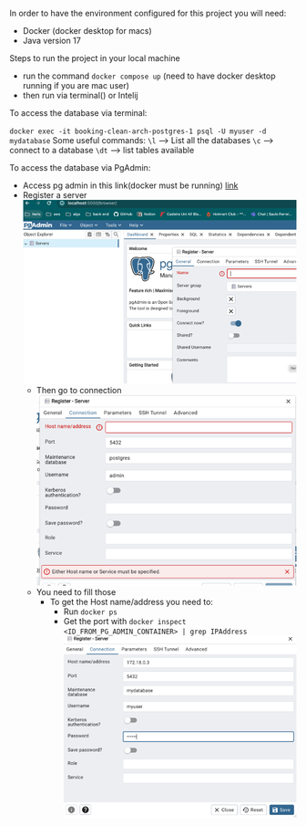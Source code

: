 In order to have the environment configured for this project you will need:

- Docker (docker desktop for macs)
- Java version 17


Steps to run the project in your local machine
- run the command `docker compose up` (need to have docker desktop running if you are mac user)
- then run via terminal() or Intelij

To access the database via terminal:

` docker exec -it booking-clean-arch-postgres-1 psql -U myuser -d mydatabase
`
Some useful commands:
`\l` --> List all the databases
`\c` --> connect to a database
`\dt` --> list tables available

To access the database via PgAdmin:
- Access pg admin in this link(docker must be running) [link](http://localhost:5050/)
- Register a server
  ![img.png](img.png)
  - Then go to connection
  ![img_1.png](img_1.png)
  - You need to fill those 
    - To get the Host name/address you need to:
      - Run `docker ps`
      - Get the port with `docker inspect <ID_FROM_PG_ADMIN_CONTAINER> | grep IPAddress`
  ![img_2.png](img_2.png)
      
